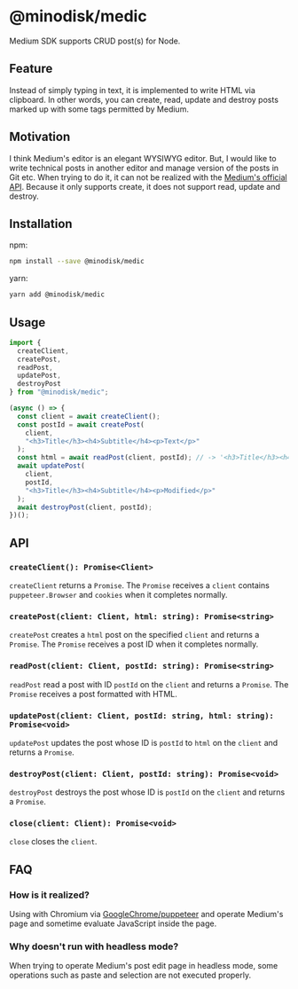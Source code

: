 # @minodisk/medic

Medium SDK supports CRUD post(s) for Node.

## Feature

Instead of simply typing in text, it is implemented to write HTML via clipboard.
In other words, you can create, read, update and destroy posts marked up with
some tags permitted by Medium.

## Motivation

I think Medium's editor is an elegant WYSIWYG editor. But, I would like to write
technical posts in another editor and manage version of the posts in Git etc.
When trying to do it, it can not be realized with the
[Medium's official API](https://github.com/Medium/medium-api-docs). Because it
only supports create, it does not support read, update and destroy.

## Installation

npm:

```sh
npm install --save @minodisk/medic
```

yarn:

```sh
yarn add @minodisk/medic
```

## Usage

```js
import {
  createClient,
  createPost,
  readPost,
  updatePost,
  destroyPost
} from "@minodisk/medic";

(async () => {
  const client = await createClient();
  const postId = await createPost(
    client,
    "<h3>Title</h3><h4>Subtitle</h4><p>Text</p>"
  );
  const html = await readPost(client, postId); // -> '<h3>Title</h3><h4>Subtitle</h4><p>Text</p>'
  await updatePost(
    client,
    postId,
    "<h3>Title</h3><h4>Subtitle</h4><p>Modified</p>"
  );
  await destroyPost(client, postId);
})();
```

## API

### `createClient(): Promise<Client>`

`createClient` returns a `Promise`. The `Promise` receives a `client` contains
`puppeteer.Browser` and `cookies` when it completes normally.

### `createPost(client: Client, html: string): Promise<string>`

`createPost` creates a `html` post on the specified `client` and returns a
`Promise`. The `Promise` receives a post ID when it completes normally.

### `readPost(client: Client, postId: string): Promise<string>`

`readPost` read a post with ID `postId` on the `client` and returns a `Promise`.
The `Promise` receives a post formatted with HTML.

### `updatePost(client: Client, postId: string, html: string): Promise<void>`

`updatePost` updates the post whose ID is `postId` to `html` on the `client` and
returns a `Promise`.

### `destroyPost(client: Client, postId: string): Promise<void>`

`destroyPost` destroys the post whose ID is `postId` on the `client` and returns
a `Promise`.

### `close(client: Client): Promise<void>`

`close` closes the `client`.

## FAQ

### How is it realized?

Using with Chromium via
[GoogleChrome/puppeteer](https://github.com/GoogleChrome/puppeteer) and operate
Medium's page and sometime evaluate JavaScript inside the page.

### Why doesn't run with headless mode?

When trying to operate Medium's post edit page in headless mode, some operations
such as paste and selection are not executed properly.
